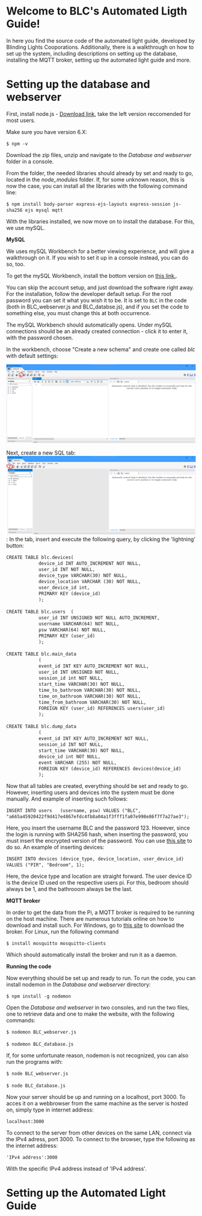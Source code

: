 # Welcome to BLC's Automated Ligth Guide!

In here you find the source code of the automated light guide, developed by Blinding Lights Cooporations. Additionally, there is a walkthrough on how to set up the system, including descriptions on setting up the database, installing the MQTT broker, setting up the automated light guide and more.


# Setting up the database and webserver

First, install node.js - [Download link](https://nodejs.org/en/), take the left version reccomended for most users.

Make sure you have version 6.X:

	$ npm -v

Download the zip files, unzip and navigate to the *Database and webserver* folder in a console.

From the folder, the needed libraries should already by set and ready to go, located in the *node_modules* folder. If, for some unknown reason, this is now the case, you can install all the libraries with the following command line:

	$ npm install body-parser express-ejs-layouts express-session js-sha256 ejs mysql mqtt

With the libraries installed, we now move on to install the database. For this, we use mySQL.

**MySQL**

We uses mySQL Workbench for a better viewing experience, and will give a walkthrough on it. If you wish to set it up in a console instead, you can do so, too. 

To get the mySQL Workbench, install the bottom version on [this link.](https://dev.mysql.com/downloads/installer/). 

You can skip the account setup, and just download the software right away. For the installation, follow the developer default setup. For the root password you can set it what you wish it to be. It is set to ```BLC``` in the code (both in BLC_webserver.js and BLC_databse.js), and if you set the code to something else, you must change this at both occurrence.

The mySQL Workbench should automatically opens. Under mySQL connections should be an already created connection - click it to enter it, with the password chosen.

In the workbench, choose "Create a new schema" and create one called *blc* with default settings:

![How to make schema](https://github.com/Biorrith/Software-Teknologi/blob/main/pictures/schema.png)

Next, create a new SQL tab: ![How to make new SQL tab](https://github.com/Basaron/BLC_Auto_Light_Guide/blob/main/Pictures/query.png):
In the tab, insert and execute the following query, by clicking the 'lightning' button:

```
CREATE TABLE blc.devices(
			device_id INT AUTO_INCREMENT NOT NULL, 
			user_id INT NOT NULL, 
			device_type VARCHAR(30) NOT NULL, 
			device_location VARCHAR (30) NOT NULL,
			user_device_id int,
			PRIMARY KEY (device_id)
			);

CREATE TABLE blc.users  (
			user_id INT UNSIGNED NOT NULL AUTO_INCREMENT,  
		 	username VARCHAR(64) NOT NULL,  
			psw VARCHAR(64) NOT NULL, 
			PRIMARY KEY (user_id)
			);

CREATE TABLE blc.main_data 	
			(
			event_id INT KEY AUTO_INCREMENT NOT NULL, 
			user_id INT UNSIGNED NOT NULL, 
			session_id int NOT NULL,
			start_time VARCHAR(30) NOT NULL,  
			time_to_bathroom VARCHAR(30) NOT NULL, 
			time_on_bathroom VARCHAR(30) NOT NULL,  
			time_from_bathroom VARCHAR(30) NOT NULL, 
			FOREIGN KEY (user_id) REFERENCES users(user_id)
			);

CREATE TABLE blc.dump_data
			(
			event_id INT KEY AUTO_INCREMENT NOT NULL, 
			session_id INT NOT NULL,
			start_time VARCHAR(30) NOT NULL,
			device_id int NOT NULL, 
			event VARCHAR (255) NOT NULL, 
			FOREIGN KEY (device_id) REFERENCES devices(device_id)
			);
```
Now that all tables are created, everything should be set and ready to go. However, inserting users and devices into the system must be done manually. And example of inserting such follows:
```
INSERT INTO users   (username, psw) VALUES ("BLC", "a665a45920422f9d417e4867efdc4fb8a04a1f3fff1fa07e998e86f7f7a27ae3");
```
Here, you insert the username BLC and the password 123. However, since the login is running with SHA256 hash, when inserting the password, you must insert the encrypted version of the password. You can use [this site](https://emn178.github.io/online-tools/sha256.html) to do so.
An example of inserting devices:
```
INSERT INTO devices (device_type, device_location, user_device_id) VALUES ("PIR", "Bedroom", 1);
```
Here, the device type and location are straight forward. The user device ID is the device ID used on the respective users pi. For this, bedroom should always be 1, and the bathrooom always be the last.

**MQTT broker**

In order to get the data from the Pi, a MQTT broker is required to be running on the host machine. There are numerous tutorials online on how to download and install such. For Windows, go to [this site](https://mosquitto.org/download/) to download the broker. For Linux, run the following command

	$ install mosquitto mosquitto-clients

Which should automatically install the broker and run it as a daemon.

**Running the code**

Now everything should be set up and ready to run. To run the code, you can install nodemon in the *Database and webserver* directory:

	$ npm install -g nodemon
	
Open the *Database and webserver* in two consoles, and run the two files, one to retrieve data and one to make the website, with the following commands:

	$ nodemon BLC_webserver.js
	
	$ nodemon BLC_database.js

If, for some unfortunate reason, nodemon is not recognized, you can also run the programs with:

	$ node BLC_webserver.js
	
	$ node BLC_database.js


Now your server should be up and running on a localhost, port 3000. To acces it on a webbrowser from the same machine as the server is hosted on, simply type in internet address:

	localhost:3000

To connect to the server from other devices on the same LAN, connect via the IPv4 adress, port 3000. To connect to the browser, type the following as the internet address:

	'IPv4 address':3000
	
With the specific IPv4 address instead of 'IPv4 address'.


# Setting up the Automated Light Guide


